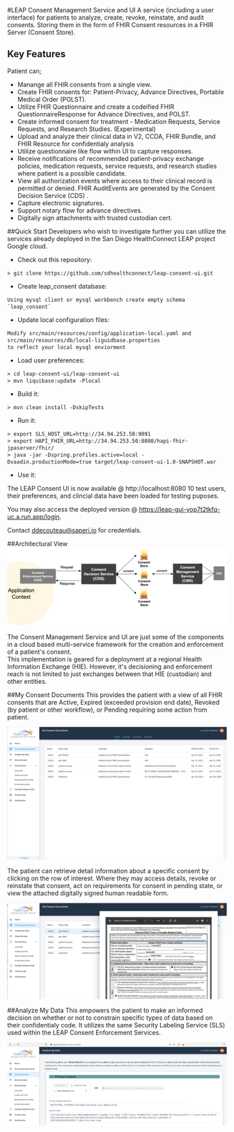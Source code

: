 #LEAP Consent Management Service and UI
A service (including a user interface) for patients to analyze, create, revoke, reinstate, and audit consents.  Storing them 
in the form of FHIR Consent resources in a FHIR Server (Consent Store).

## Key Features
Patient can;
- Manange all FHIR consents from a single view.
- Create FHIR consents for: Patient-Privacy, Advance Directives, Portable Medical Order (POLST). 
- Utilize FHIR Questionnaire and create a codeified FHIR QuestionnaireResponse for Advance Directives, and POLST.
- Create informed consent for treatment - Medication Requests, Service Requests, and Research Studies. (Experimental)
- Upload and analyze their clinical data in V2, CCDA, FHIR Bundle, and FHIR Resource for confidentialy analysis
- Utilize questionnaire like flow within UI to capture responses.
- Receive notifications of recommended patient-privacy exchange policies, medication requests, service requests, 
and research studies where patient is a possible candidate.
- View all authorization events where access to their clinical record is permitted or denied.  FHIR AuditEvents are generated by the Consent 
Decision Service (CDS) .  
- Capture electronic signatures.
- Support notary flow for advance directives.
- Digitally sign attachments with trusted custodian cert.

##Quick Start
Developers who wish to investigate further you can utilize the services already deployed in the San Diego HealthConnect LEAP project Google cloud.
- Check out this repository:
```
> git clone https://github.com/sdhealthconnect/leap-consent-ui.git
```
- Create leap_consent database:
```
Using mysql client or mysql workbench create empty schema `leap_consent`
```
- Update local configuration files:
```
Modify src/main/resources/config/application-local.yaml and src/main/resources/db/local-liguidbase.properties
to reflect your local mysql enviorment
```
- Load user preferences:
```
> cd leap-consent-ui/leap-consent-ui
> mvn liquibase:update -Plocal
```
- Build it:
```
> mvn clean install -DskipTests
```
- Run it:
```
> export SLS_HOST_URL=http://34.94.253.50:9091
> export HAPI_FHIR_URL=http://34.94.253.50:8080/hapi-fhir-jpaserver/fhir/
> java -jar -Dspring.profiles.active=local -Dvaadin.productionMode=true target/leap-consent-ui-1.0-SNAPSHOT.war
```
- Use it:

The LEAP Consent UI is now available @ http://localhost:8080 10 test users, their preferences, and 
clincial data have been loaded for testing puposes.  

You may also access the deployed version @ https://leap-gui-yop7t2tkfq-uc.a.run.app/login.

Contact ddecouteau@saperi.io for credentials. 


##Architectural View
![High Level Architecture](docs/assets/high-level-architecture.png?raw=true)

The Consent Management Service and UI are just some of the components in a cloud based multi-service framework for the creation and enforcement of a patient's consent.  
This implementation is geared for a deployment at a regional Health Information Exchange (HIE).  However, it's decisioning and enforcement reach is 
not limited to just exchanges between that HIE (custodian) and other entities.

##My Consent Documents
This provides the patient with a view of all FHIR consents that are Active, Expired (exceeded provision end date), Revoked (by patient or other workflow), or Pending requiring some 
action from patient.

![My Consent Documents](docs/assets/MyConsentDocuments.png?raw=true)

The patient can retrieve detail information about a specific consent by clicking on the row of interest.  Where they may access details, 
revoke or reinstate that consent, act on requirements for consent in pending state, or view the attached digitally signed human readable form.

![Completed Form](docs/assets/completePOLST.png?raw=true)

##Analyze My Data
This empowers the patient to make an informed decision on whether or not to constrain specific types of data based
on their confidentialy code.  It utilizes the same Security Labeling Service (SLS) used within the LEAP Consent Enforcement 
Services.

![Analyze My Data](docs/assets/AnalyzeMyData.png?raw=true)





